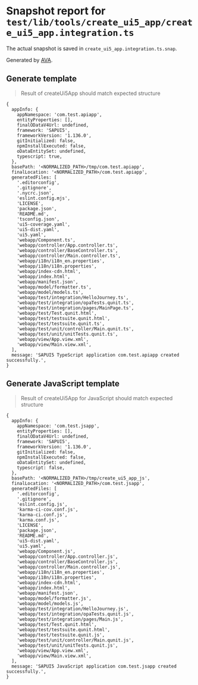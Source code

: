 # Snapshot report for `test/lib/tools/create_ui5_app/create_ui5_app.integration.ts`

The actual snapshot is saved in `create_ui5_app.integration.ts.snap`.

Generated by [AVA](https://avajs.dev).

## Generate template

> Result of createUi5App should match expected structure

    {
      appInfo: {
        appNamespace: 'com.test.apiapp',
        entityProperties: [],
        finalODataV4Url: undefined,
        framework: 'SAPUI5',
        frameworkVersion: '1.136.0',
        gitInitialized: false,
        npmInstallExecuted: false,
        oDataEntitySet: undefined,
        typescript: true,
      },
      basePath: '<NORMALIZED_PATH>/tmp/com.test.apiapp',
      finalLocation: '<NORMALIZED_PATH>/com.test.apiapp',
      generatedFiles: [
        '.editorconfig',
        '.gitignore',
        '.nycrc.json',
        'eslint.config.mjs',
        'LICENSE',
        'package.json',
        'README.md',
        'tsconfig.json',
        'ui5-coverage.yaml',
        'ui5-dist.yaml',
        'ui5.yaml',
        'webapp/Component.ts',
        'webapp/controller/App.controller.ts',
        'webapp/controller/BaseController.ts',
        'webapp/controller/Main.controller.ts',
        'webapp/i18n/i18n_en.properties',
        'webapp/i18n/i18n.properties',
        'webapp/index-cdn.html',
        'webapp/index.html',
        'webapp/manifest.json',
        'webapp/model/formatter.ts',
        'webapp/model/models.ts',
        'webapp/test/integration/HelloJourney.ts',
        'webapp/test/integration/opaTests.qunit.ts',
        'webapp/test/integration/pages/MainPage.ts',
        'webapp/test/Test.qunit.html',
        'webapp/test/testsuite.qunit.html',
        'webapp/test/testsuite.qunit.ts',
        'webapp/test/unit/controller/Main.qunit.ts',
        'webapp/test/unit/unitTests.qunit.ts',
        'webapp/view/App.view.xml',
        'webapp/view/Main.view.xml',
      ],
      message: 'SAPUI5 TypeScript application com.test.apiapp created successfully.',
    }

## Generate JavaScript template

> Result of createUi5App for JavaScript should match expected structure

    {
      appInfo: {
        appNamespace: 'com.test.jsapp',
        entityProperties: [],
        finalODataV4Url: undefined,
        framework: 'SAPUI5',
        frameworkVersion: '1.136.0',
        gitInitialized: false,
        npmInstallExecuted: false,
        oDataEntitySet: undefined,
        typescript: false,
      },
      basePath: '<NORMALIZED_PATH>/tmp/create_ui5_app_js',
      finalLocation: '<NORMALIZED_PATH>/com.test.jsapp',
      generatedFiles: [
        '.editorconfig',
        '.gitignore',
        'eslint.config.js',
        'karma-ci-cov.conf.js',
        'karma-ci.conf.js',
        'karma.conf.js',
        'LICENSE',
        'package.json',
        'README.md',
        'ui5-dist.yaml',
        'ui5.yaml',
        'webapp/Component.js',
        'webapp/controller/App.controller.js',
        'webapp/controller/BaseController.js',
        'webapp/controller/Main.controller.js',
        'webapp/i18n/i18n_en.properties',
        'webapp/i18n/i18n.properties',
        'webapp/index-cdn.html',
        'webapp/index.html',
        'webapp/manifest.json',
        'webapp/model/formatter.js',
        'webapp/model/models.js',
        'webapp/test/integration/HelloJourney.js',
        'webapp/test/integration/opaTests.qunit.js',
        'webapp/test/integration/pages/Main.js',
        'webapp/test/Test.qunit.html',
        'webapp/test/testsuite.qunit.html',
        'webapp/test/testsuite.qunit.js',
        'webapp/test/unit/controller/Main.qunit.js',
        'webapp/test/unit/unitTests.qunit.js',
        'webapp/view/App.view.xml',
        'webapp/view/Main.view.xml',
      ],
      message: 'SAPUI5 JavaScript application com.test.jsapp created successfully.',
    }

